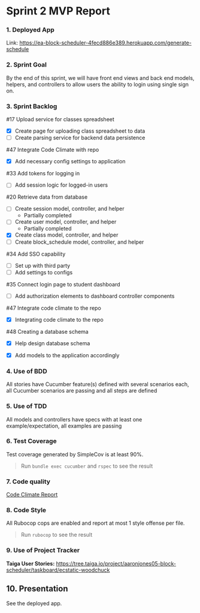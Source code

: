 # Sprint 2 MVP Report

### 1. Deployed App
Link: https://ea-block-scheduler-4fecd886e389.herokuapp.com/generate-schedule 


### 2. Sprint Goal
By the end of this sprint, we will have front end views and back end models, helpers, and
controllers to allow users the ability to login using single sign on.


### 3. Sprint Backlog
#17 Upload service for classes spreadsheet
- [x] Create page for uploading class spreadsheet to data 
- [ ] Create parsing service for backend data persistence 

#47 Integrate Code Climate with repo
- [x] Add necessary config settings to application 

#33 Add tokens for logging in 
- [ ] Add session logic for logged-in users 

#20 Retrieve data from database
- [ ] Create session model, controller, and helper 
  - Partially completed
- [ ] Create user model, controller, and helper
  - Partially completed
- [x] Create class model, controller, and helper 
- [ ] Create block_schedule model, controller, and helper 

#34 Add SSO capability 
- [ ] Set up with third party 
- [ ] Add settings to configs 

#35 Connect login page to student dashboard 
- [ ] Add authorization elements to dashboard controller components 

#47 Integrate code climate to the repo
- [x] Integrating code climate to the repo

#48 Creating a database schema 
- [x] Help design database schema
- [x] Add models to the application accordingly


### 4. Use of BDD
All stories have Cucumber feature(s) defined with several scenarios each, all Cucumber scenarios are passing and all steps are defined

### 5. Use of TDD
 All models and controllers have specs with at least one example/expectation, all examples are passing

### 6. Test Coverage
Test coverage generated by SimpleCov is at least 90%.
> Run `bundle exec cucumber` and `rspec` to see the result <br>

### 7. Code quality
[Code Climate Report](https://codeclimate.com/github/tamu-edu-students/EA-Block-Scheduling)


### 8. Code Style
All Rubocop cops are enabled and report at most 1 style offense per file.
> Run `rubocop` to see the result <br>

### 9. Use of Project Tracker
**Taiga User Stories:** https://tree.taiga.io/project/aaronjones05-block-scheduler/taskboard/ecstatic-woodchuck

## 10. Presentation
See the deployed app.
